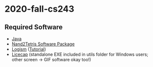 # 2020-fall-cs243

## Required Software
* [Java](https://www.java.com/en/download/)
* [Nand2Tetris Software Package](https://www.nand2tetris.org/software)
* [Logism](https://sourceforge.net/projects/circuit/files/latest/download) ([Tutorial](http://www.cburch.com/logisim/docs/2.3.0/guide/index.html))
* [Licecap](https://www.cockos.com/licecap/) (standalone EXE included in utils folder for Windows users; other screen -> GIF software okay too!)
